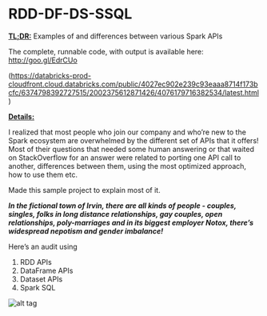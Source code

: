 # RDD-DF-DS-SSQL
<b><u>TL;DR:</b></u> 
Examples of and differences between various Spark APIs

The complete, runnable code, with output is available here: http://goo.gl/EdrCUo

(https://databricks-prod-cloudfront.cloud.databricks.com/public/4027ec902e239c93eaaa8714f173bcfc/6374798392727515/2002375612871426/4076179716382534/latest.html)

<b><u>Details:</b></u>
<p>I realized that most people who join our company and who’re new to the Spark ecosystem are overwhelmed by the different set of APIs that it offers! Most of their questions that needed some human answering or that waited on StackOverflow for an answer were related to porting one API call to another, differences between them, using the most optimized approach, how to use them etc. </p>
<p>
Made this sample project to explain most of it. </p>
<p><b><i>
In the fictional town of Irvin, there are all kinds of people - couples, singles, folks in long distance relationships, gay couples, open relationships, poly-marriages and in its biggest employer Notox, there’s widespread nepotism and gender imbalance!
</b></i></p>

Here’s an audit using 

1. RDD APIs
2. DataFrame APIs
3. Dataset APIs
4. Spark SQL

![alt tag](http://imgur.com/GiTe8kK)


